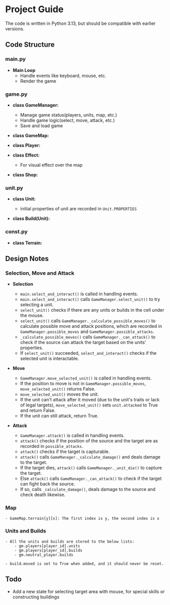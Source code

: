 # Project Guide

The code is written in Python 3.13, but should be compatible with earlier versions.

## Code Structure

### main.py

- **Main Loop**
    - Handle events like keyboard, mouse, etc.
    - Render the game

### game.py

- **class GameManager:**

    - Manage game status(players, units, map, etc.)
    - Handle game logic(select, move, attack, etc.)
    - Save and load game

- **class GameMap:**

- **class Player:**

- **class Effect:**

    - For visual effect over the map

- **class Shop:**


### unit.py

- **class Unit:**

    - initial properties of unit are recorded in `Unit.PROPERTIES`


- **class Build(Unit):**

### const.py

- **class Terrain:**

## Design Notes

### Selection, Move and Attack

- **Selection**
    - `main.select_and_interact()` is called in handling events.
    - `main.select_and_interact()` calls `GameManager.select_unit()` to try selecting a unit.
    - `select_unit()` checks if there are any units or builds in the cell under the mouse.
    - `select_unit()` calls `GameManager._calculate_possible_moves()` to calculate possible move and attack positions, which are recorded in `GameManager.possible_moves` and `GameManager.possible_attacks`.
    - `_calculate_possible_moves()` calls `GameManager._can_attack()` to check if the source can attack the target based on the units' properties.
    - If `select_unit()` succeeded, `select_and_interact()` checks if the selected unit is interactable.

- **Move**
    - `GameManager.move_selected_unit()` is called in handling events.
    - If the position to move is not in `GameManager.possible_moves`, `move_selected_unit()` returns False.
    - `move_selected_unit()` moves the unit.
    - If the unit can't attack after it moved (due to the unit's traits or lack of legal targets), `move_selected_unit()` sets `unit.attacked` to True and return False.
    - If the unit can still attack, return True.

- **Attack**
    - `GameManager.attack()` is called in handling events.
    - `attack()` checks if the position of the source and the target are as recorded in `possible_attacks`.
    - `attack()` checks if the target is capturable.
    - `attack()` calls `GameManager._calculate_damage()` and deals damage to the target.
    - If the target dies, `attack()` calls `GameManager._unit_die()` to capture the target.
    - Else `attack()` calls `GameManager._can_attack()` to check if the target can fight back the source.
    - If so, calls `_calculate_damage()`, deals damage to the source and check death likewise.

### Map

    - GameMap.terrain[y][x]: The first index is y, the second index is x

### Units and Builds

    - All the units and builds are stored to the below lists:
        - gm.players[player_id].units
        - gm.players[player_id].builds
        - gm.neutral_player.builds
    
    - build.moved is set to True when added, and it should never be reset.

## Todo

- Add a new state for selecting target area with mouse, for special skills or constructing buildings

